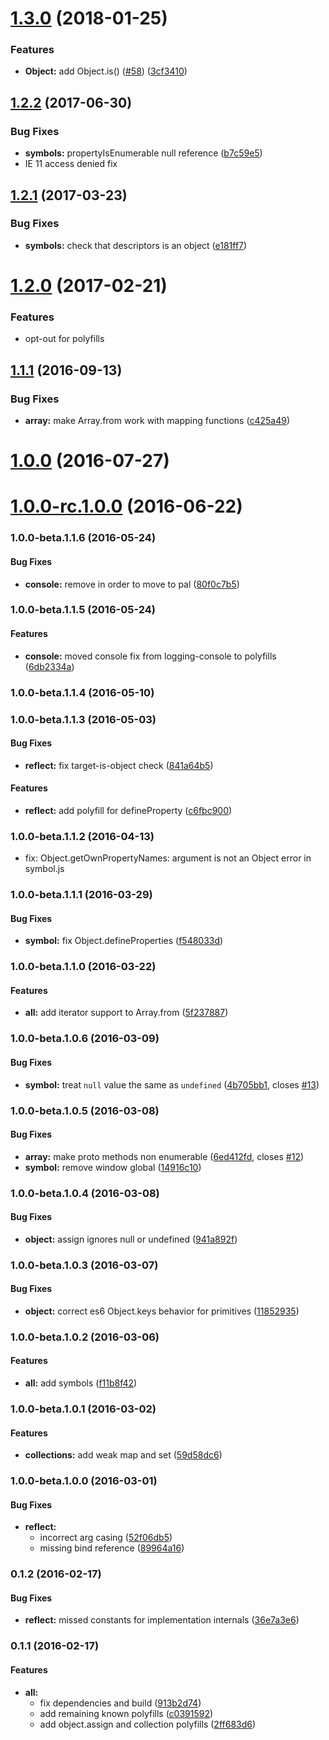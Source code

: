 <a name="1.3.0"></a>
# [1.3.0](https://github.com/aurelia/polyfills/compare/1.2.2...v1.3.0) (2018-01-25)


### Features

* **Object:** add Object.is() ([#58](https://github.com/aurelia/polyfills/issues/58)) ([3cf3410](https://github.com/aurelia/polyfills/commit/3cf3410))



<a name="1.2.2"></a>
## [1.2.2](https://github.com/aurelia/polyfills/compare/1.2.1...v1.2.2) (2017-06-30)


### Bug Fixes

* **symbols:** propertyIsEnumerable null reference ([b7c59e5](https://github.com/aurelia/polyfills/commit/b7c59e5))
* IE 11 access denied fix



<a name="1.2.1"></a>
## [1.2.1](https://github.com/aurelia/polyfills/compare/1.2.0...v1.2.1) (2017-03-23)


### Bug Fixes

* **symbols:** check that descriptors is an object ([e181ff7](https://github.com/aurelia/polyfills/commit/e181ff7))



<a name="1.2.0"></a>
# [1.2.0](https://github.com/aurelia/polyfills/compare/1.1.1...v1.2.0) (2017-02-21)

### Features

* opt-out for polyfills

<a name="1.1.1"></a>
## [1.1.1](https://github.com/aurelia/polyfills/compare/1.1.0...v1.1.1) (2016-09-13)


### Bug Fixes

* **array:** make Array.from work with mapping functions ([c425a49](https://github.com/aurelia/polyfills/commit/c425a49))



<a name="1.0.0"></a>
# [1.0.0](https://github.com/aurelia/polyfills/compare/1.0.0-rc.1.0.0...v1.0.0) (2016-07-27)



<a name="1.0.0-rc.1.0.0"></a>
# [1.0.0-rc.1.0.0](https://github.com/aurelia/polyfills/compare/1.0.0-beta.2.0.1...v1.0.0-rc.1.0.0) (2016-06-22)



### 1.0.0-beta.1.1.6 (2016-05-24)


#### Bug Fixes

* **console:** remove in order to move to pal ([80f0c7b5](http://github.com/aurelia/polyfills/commit/80f0c7b5c2e3c1abf290b1ed42fb84f1c340d31d))


### 1.0.0-beta.1.1.5 (2016-05-24)


#### Features

* **console:** moved console fix from logging-console to polyfills ([6db2334a](http://github.com/aurelia/polyfills/commit/6db2334a31e5d36f30e2dbda47bfaa2162f279bf))


### 1.0.0-beta.1.1.4 (2016-05-10)


### 1.0.0-beta.1.1.3 (2016-05-03)


#### Bug Fixes

* **reflect:** fix target-is-object check ([841a64b5](http://github.com/aurelia/polyfills/commit/841a64b597d320425773b393dfe4366ca0fc22bb))


#### Features

* **reflect:** add polyfill for defineProperty ([c6fbc900](http://github.com/aurelia/polyfills/commit/c6fbc900e8e62bbf6dd3730e3557de12e10d4f4b))


### 1.0.0-beta.1.1.2 (2016-04-13)

* fix: Object.getOwnPropertyNames: argument is not an Object error in symbol.js


### 1.0.0-beta.1.1.1 (2016-03-29)


#### Bug Fixes

* **symbol:** fix Object.defineProperties ([f548033d](http://github.com/aurelia/polyfills/commit/f548033d486a26770195daf95a94e905510106f1))


### 1.0.0-beta.1.1.0 (2016-03-22)


#### Features

* **all:** add iterator support to Array.from ([5f237887](http://github.com/aurelia/polyfills/commit/5f237887f5f750c365ba71c292f3427ae5301a8b))


### 1.0.0-beta.1.0.6 (2016-03-09)


#### Bug Fixes

* **symbol:** treat `null` value the same as `undefined` ([4b705bb1](http://github.com/aurelia/polyfills/commit/4b705bb1c4886e197d0e8dfcc291fb3308238372), closes [#13](http://github.com/aurelia/polyfills/issues/13))


### 1.0.0-beta.1.0.5 (2016-03-08)


#### Bug Fixes

* **array:** make proto methods non enumerable ([6ed412fd](http://github.com/aurelia/polyfills/commit/6ed412fd206c2b987658e205470c496630a0dd6f), closes [#12](http://github.com/aurelia/polyfills/issues/12))
* **symbol:** remove window global ([14916c10](http://github.com/aurelia/polyfills/commit/14916c10efa17a6f2a109beb4979fbe038879649))


### 1.0.0-beta.1.0.4 (2016-03-08)


#### Bug Fixes

* **object:** assign ignores null or undefined ([941a892f](http://github.com/aurelia/polyfills/commit/941a892f8a63bce8dea3566c97e911ee31622359))


### 1.0.0-beta.1.0.3 (2016-03-07)


#### Bug Fixes

* **object:** correct es6 Object.keys behavior for primitives ([11852935](http://github.com/aurelia/polyfills/commit/11852935d02a451f2ea13c48dd0dd6877d890c8e))


### 1.0.0-beta.1.0.2 (2016-03-06)


#### Features

* **all:** add symbols ([f11b8f42](http://github.com/aurelia/polyfills/commit/f11b8f422cb512c3e4aba377278ab0a33375a96d))


### 1.0.0-beta.1.0.1 (2016-03-02)


#### Features

* **collections:** add weak map and set ([59d58dc6](http://github.com/aurelia/polyfills/commit/59d58dc6a571718a3b70329d6c54d3a5c00a063b))


### 1.0.0-beta.1.0.0 (2016-03-01)


#### Bug Fixes

* **reflect:**
  * incorrect arg casing ([52f06db5](http://github.com/aurelia/polyfills/commit/52f06db5682042ee1b3c4601a4133b10e446e7b4))
  * missing bind reference ([89964a16](http://github.com/aurelia/polyfills/commit/89964a1602ad216ef1db0f04823f62dd04a67dca))


### 0.1.2 (2016-02-17)


#### Bug Fixes

* **reflect:** missed constants for implementation internals ([36e7a3e6](http://github.com/aurelia/polyfills/commit/36e7a3e6b8f7327af65e01fc98e04352998b0abc))


### 0.1.1 (2016-02-17)


#### Features

* **all:**
  * fix dependencies and build ([913b2d74](http://github.com/aurelia/polyfills/commit/913b2d746f317102904346af30051140a9e50bf2))
  * add remaining known polyfills ([c0391592](http://github.com/aurelia/polyfills/commit/c03915926a3c531ce67d0156d16729def2482b14))
  * add object.assign and collection polyfills ([2ff683d6](http://github.com/aurelia/polyfills/commit/2ff683d6fdd6a36857d30a14f2b80c5e57815a54))

